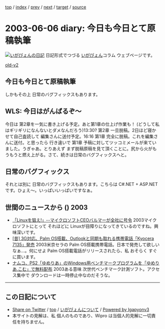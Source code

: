 [top](../index.html) 
 / [index](index.html) 
 / [prev](ig030605.html) 
 / [next](ig030608.html) 
 / [target](http://www.igapyon.jp/igapyon/diary/2003/ig030606.html) 
 / [source](https://github.com/igapyon/diary/blob/master/2003/ig030606.src.md) 

2003-06-06 diary: 今日も今日とて原稿執筆
=====================================================================================================
[![いがぴょんの日記](http://www.igapyon.jp/igapyon/diary/images/iga200306s.jpg "いがぴょん")](http://www.igapyon.jp/igapyon/diary/memo/memoigapyon.html) 日記形式でつづる [いがぴょん](http://www.igapyon.jp/igapyon/diary/memo/memoigapyon.html)コラム ウェブページです。

[old-v2](ig030606-orig.html)

## 今日も今日とて原稿執筆

しかもその上 日常のバグフィックスもあります。


## WLS: 今日はがんばるぞ～

今日は 第2章を一気に書き上げる予定。あと第1章の仕上げ作業も！ (どうして私はギリギリになんないとダメなんだろう)13:30? 第2章 一旦脱稿。2日ほど寝かせて自己査読して 編集さんに送付予定。16:16 第1章 完全に脱稿。これを編集さんに送付。と思ったら 行き違いで 第1章 予稿に対してツッコミメールが来ていました。うぎゃあ。とりあえず まず脱稿原稿を見て頂くことに。尻から火がもうもうと燃え上がる。さて、続きは日常のバグフィックスへと。

## 日常のバグフィックス

それとは別に 日常のバグフィックスもあります。こちらは C#.NET + ASP.NETです。ひょえ～。いっぱいいっぱいですなぁ。

## 世間のニュースから () 2003

* [「Linuxを狙え!」--マイクロソフトCEOバルマーが全社に号令](http://japan.cnet.com/news/ent/story/0,2000047623,20055001,00.htm)  2003マイクロソフトにとって それほどに Linuxが目障りになってきているのですね。興味深いです。
* [[昔] 3G対応、Palm OS搭載、Outlookと同期も取れる携帯電話「Kyocera 7135」発売](http://pcweb.mycom.co.jp/news/2002/12/20/13.html)  2003米京セラの Palm OS搭載携帯電話。日本で発売して欲しいなぁ…。何にせよ Palm OS搭載電話がリリースされたら、私 おそらく すぐに買います。
* [ナムコ、PS2「ゆめりあ」のWindows用ベンチマークプログラムを「ゆめりあ.こむ」で無料配布](http://www.watch.impress.co.jp/game/docs/20030530/yumeb.htm)  2003ある意味 次世代ベンチマーク計測ソフト。アクセス集中で ダウンロードは一時停止中なのだそうな。


----------------------------------------------------------------------------------------------------

## この日記について

* [Share on Twitter](https://twitter.com/intent/tweet?hashtags=igapyon%2Cdiary%2C%E3%81%84%E3%81%8C%E3%81%B4%E3%82%87%E3%82%93&text=%E4%BB%8A%E6%97%A5%E3%82%82%E4%BB%8A%E6%97%A5%E3%81%A8%E3%81%A6%E5%8E%9F%E7%A8%BF%E5%9F%B7%E7%AD%86&url=http%3A%2F%2Fwww.igapyon.jp%2Figapyon%2Fdiary%2F2003%2Fig030606.html) / [top](../index.html) / [いがぴょんについて](http://www.igapyon.jp/igapyon/diary/memo/memoigapyon.html) / [Powered by Igapyonv3](https://github.com/igapyon/igapyonv3)
* 本サイトの見解は、私 個人のものであり、Wipro は当個人的見解に一切責任を持ちません。 
